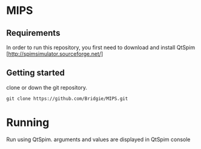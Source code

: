 # MIPS

## Requirements

In order to run this repository, you first need to download and install QtSpim [http://spimsimulator.sourceforge.net/]


## Getting started

clone or down the git repository.

```
git clone https://github.com/Bridgie/MIPS.git
```

# Running

Run using QtSpim. arguments and values are displayed in QtSpim console
